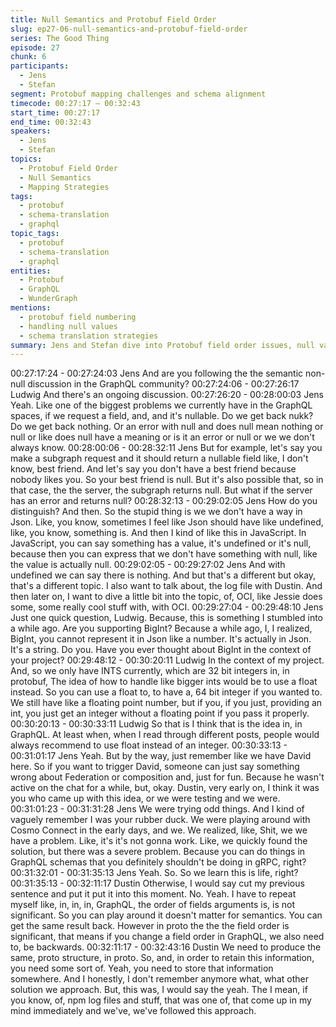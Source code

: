 ```yaml
---
title: Null Semantics and Protobuf Field Order
slug: ep27-06-null-semantics-and-protobuf-field-order
series: The Good Thing
episode: 27
chunk: 6
participants:
  - Jens
  - Stefan
segment: Protobuf mapping challenges and schema alignment
timecode: 00:27:17 – 00:32:43
start_time: 00:27:17
end_time: 00:32:43
speakers:
  - Jens
  - Stefan
topics:
  - Protobuf Field Order
  - Null Semantics
  - Mapping Strategies
tags:
  - protobuf
  - schema-translation
  - graphql
topic_tags:
  - protobuf
  - schema-translation
  - graphql
entities:
  - Protobuf
  - GraphQL
  - WunderGraph
mentions:
  - protobuf field numbering
  - handling null values
  - schema translation strategies
summary: Jens and Stefan dive into Protobuf field order issues, null value handling, and schema translation strategies for compatibility.
---
```

00:27:17:24 - 00:27:24:03
Jens
And are you following the the semantic non-null discussion in the GraphQL community?
00:27:24:06 - 00:27:26:17
Ludwig
And there's an ongoing discussion.
00:27:26:20 - 00:28:00:03
Jens
Yeah. Like one of the biggest problems we currently have in the GraphQL spaces, if we request
a field, and, and it's nullable. Do we get back nukk? Do we get back nothing. Or an error with
null and does null mean nothing or null or like does null have a meaning or is it an error or null
or we we don't always know.
00:28:00:06 - 00:28:32:11
Jens
But for example, let's say you make a subgraph request and it should return a nullable field like,
I don't know, best friend. And let's say you don't have a best friend because nobody likes you.
So your best friend is null. But it's also possible that, so in that case, the the server, the
subgraph returns null. But what if the server has an error and returns null?
00:28:32:13 - 00:29:02:05
Jens
How do you distinguish? And then. So the stupid thing is we we don't have a way in Json. Like,
you know, sometimes I feel like Json should have like undefined, like, you know, something is.
And then I kind of like this in JavaScript. In JavaScript, you can say something has a value, it's
undefined or it's null, because then you can express that we don't have something with null, like
the value is actually null.
00:29:02:05 - 00:29:27:02
Jens
And with undefined we can say there is nothing. And but that's a different but okay, that's a
different topic. I also want to talk about, the log file with Dustin. And then later on, I want to dive
a little bit into the topic, of, OCI, like Jessie does some, some really cool stuff with, with OCI.
00:29:27:04 - 00:29:48:10
Jens
Just one quick question, Ludwig. Because, this is something I stumbled into a while ago. Are
you supporting BigInt? Because a while ago, I, I realized, BigInt, you cannot represent it in Json
like a number. It's actually in Json. It's a string. Do you. Have you ever thought about BigInt in
the context of your project?
00:29:48:12 - 00:30:20:11
Ludwig
In the context of my project. And, so we only have INTS currently, which are 32 bit integers in, in
protobuf, The idea of how to handle like bigger ints would be to use a float instead. So you can
use a float to, to have a, 64 bit integer if you wanted to. We still have like a floating point
number, but if you, if you just, providing an int, you just get an integer without a floating point if
you pass it properly.
00:30:20:13 - 00:30:33:11
Ludwig
So that is I think that is the idea in, in GraphQL. At least when, when I read through different
posts, people would always recommend to use float instead of an integer.
00:30:33:13 - 00:31:01:17
Jens
Yeah. But by the way, just remember like we have David here. So if you want to trigger David,
someone can just say something wrong about Federation or composition and, just for fun.
Because he wasn't active on the chat for a while, but, okay. Dustin, very early on, I think it was
you who came up with this idea, or we were testing and we were.
00:31:01:23 - 00:31:31:28
Jens
We were trying odd things. And I kind of vaguely remember I was your rubber duck. We were
playing around with Cosmo Connect in the early days, and we. We realized, like, Shit, we we
have a problem. Like, it's it's not gonna work. Like, we quickly found the solution, but there was
a severe problem. Because you can do things in GraphQL schemas that you definitely shouldn't
be doing in gRPC, right?
00:31:32:01 - 00:31:35:13
Jens
Yeah. So. So we learn this is life, right?
00:31:35:13 - 00:32:11:17
Dustin
Otherwise, I would say cut my previous sentence and put it put it into this moment. No. Yeah. I
have to repeat myself like, in, in, in, GraphQL, the order of fields arguments is, is not significant.
So you can play around it doesn't matter for semantics. You can get the same result back.
However in proto the the the field order is significant, that means if you change a field order in
GraphQL, we also need to, be backwards.
00:32:11:17 - 00:32:43:16
Dustin
We need to produce the same, proto structure, in proto. So, and, in order to retain this
information, you need some sort of. Yeah, you need to store that information somewhere. And I
honestly, I don't remember anymore what, what other solution we approach. But, this was, I
would say the yeah. The I mean, if you know, of, npm log files and stuff, that was one of, that
come up in my mind immediately and we've, we've followed this approach.
